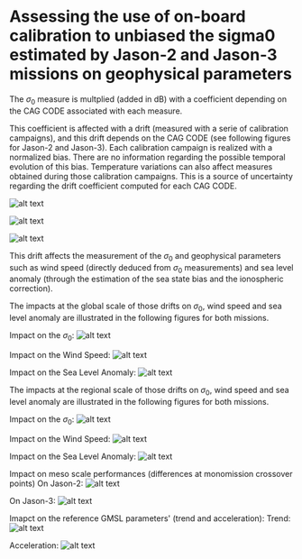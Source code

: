 # Assessing the use of on-board calibration to unbiased the sigma0 estimated by Jason-2 and Jason-3 missions on geophysical parameters

The $\sigma_{0}$ measure is multplied (added in dB) with a coefficient depending on the CAG CODE associated with each measure.

This coefficient is affected with a drift (measured with a serie of calibration campaigns), and this drift depends on the CAG CODE (see following figures for Jason-2 and Jason-3).
Each calibration campaign is realized with a normalized bias. There are no information regarding the possible temporal evolution of this bias.
Temperature variations can also affect measures obtained during those calibration campaigns. This is a source of uncertainty regarding the drift coefficient computed for each CAG CODE.

![alt text](https://github.com/vquetCLS/QUET_et_al_OSTST2024_on-board_calibration_J2_J3.github.io/blob/main/drif_coef_sig0_j3_poster.png?raw=true)

![alt text](https://github.com/vquetCLS/QUET_et_al_OSTST2024_on-board_calibration_J2_J3.github.io/blob/main/drift_coef_sig0_j2_poster.png?raw=true)

![alt text](https://github.com/vquetCLS/QUET_et_al_OSTST2024_on-board_calibration_J2_J3.github.io/blob/main/lin_coef_wrt_cagcodes_poster.png?raw=true)

This drift affects the measurement of the $\sigma_{0}$ and geophysical parameters such as wind speed (directly deduced from $\sigma_{0}$ measurements) and sea level anomaly (through the estimation of the sea state bias and the ionospheric correction).

The impacts at the global scale of those drifts on $\sigma_{0}$, wind speed and sea level anomaly are illustrated in the following figures for both missions.

Impact on the $\sigma_{0}$:
![alt text](https://github.com/vquetCLS/QUET_et_al_OSTST2024_on-board_calibration_J2_J3.github.io/blob/main/drift_sig0_poster.png?raw=true)

Impact on the Wind Speed:
![alt text](https://github.com/vquetCLS/QUET_et_al_OSTST2024_on-board_calibration_J2_J3.github.io/blob/main/drift_windspeed_poster.png?raw=true)

Impact on the Sea Level Anomaly:
![alt text](https://github.com/vquetCLS/QUET_et_al_OSTST2024_on-board_calibration_J2_J3.github.io/blob/main/drift_gmsl_poster.png?raw=true)



The impacts at the regional scale of those drifts on $\sigma_{0}$, wind speed and sea level anomaly are illustrated in the following figures for both missions.

Impact on the $\sigma_{0}$:
![alt text](https://github.com/vquetCLS/QUET_et_al_OSTST2024_on-board_calibration_J2_J3.github.io/blob/main/drift_reg_sig0_poster.png?raw=true)

Impact on the Wind Speed:
![alt text](https://github.com/vquetCLS/QUET_et_al_OSTST2024_on-board_calibration_J2_J3.github.io/blob/main/drift_reg_windspeed_poster.png?raw=true)

Impact on the Sea Level Anomaly:
![alt text](https://github.com/vquetCLS/QUET_et_al_OSTST2024_on-board_calibration_J2_J3.github.io/blob/main/drift_reg_sla_poster.png?raw=true)


Impact on meso scale performances (differences at monomission crossover points)
On Jason-2:
![alt text](https://github.com/vquetCLS/QUET_et_al_OSTST2024_on-board_calibration_J2_J3.github.io/blob/main/meso_scale_j2_poster.png?raw=true)

On Jason-3:
![alt text](https://github.com/vquetCLS/QUET_et_al_OSTST2024_on-board_calibration_J2_J3.github.io/blob/main/meso_scale_j3_poster.png?raw=true)

Imapct on the reference GMSL parameters' (trend and acceleration):
Trend:
![alt text](https://github.com/vquetCLS/QUET_et_al_OSTST2024_on-board_calibration_J2_J3.github.io/blob/main/triangles_trend_poster.png?raw=true)

Acceleration:
![alt text](https://github.com/vquetCLS/QUET_et_al_OSTST2024_on-board_calibration_J2_J3.github.io/blob/main/triangles_acceleration_poster.png?raw=true)
